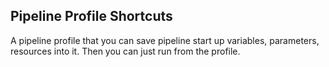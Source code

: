 ## Pipeline Profile Shortcuts 

A pipeline profile that you can save pipeline start up variables, parameters, resources into it. Then you can just run from the profile.